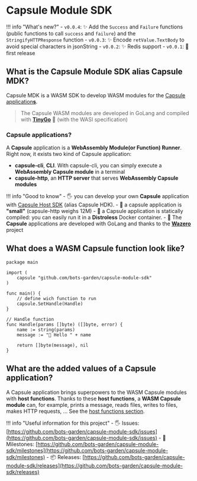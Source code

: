 # Capsule Module SDK

!!! info "What's new?"
    - `v0.0.4`: ✨ Add the `Success` and `Failure` functions (public functions to call `success` and `failure`) and the `StringifyHTTPResponse` function
    - `v0.0.3`: ✨ Encode `retValue.TextBody` to avoid special characters in jsonString
    - `v0.0.2`: ✨ Redis support
    - `v0.0.1`: 🎉 first release

## What is the Capsule Module SDK alias **Capsule MDK**?

Capsule MDK is a WASM SDK to develop WASM modules for the [Capsule application**s**](https://github.com/bots-garden/capsule).

> The Capsule WASM modules are developed in GoLang and compiled with **[TinyGo](https://tinygo.org/)** 💜 (with the WASI specification)

### Capsule applications?

A **Capsule** application is a **WebAssembly Module(or Function) Runner**. Right now, it exists two kind of Capsule application:

- **capsule-cli**, **CLI**. With capsule-cli, you can simply execute a **WebAssembly Capsule module** in a terminal
- **capsule-http**, an **HTTP server** that serves **WebAssembly Capsule modules**

!!! info "Good to know"
    - 🖐 you can develop your own **Capsule** application with [Capsule Host SDK](https://github.com/bots-garden/capsule-host-sdk) (alias Capsule HDK).
    - 🤗 a capsule application is **"small"** (capsule-http weighs 12M)
    - 🐳 a Capsule application is statically compiled: you can easily run it in a **Distroless** Docker container.
    - 💜 The **Capsule** applications are developed with GoLang and thanks to the **[Wazero](https://github.com/tetratelabs/wazero)** project

## What does a **WASM Capsule function** look like?

```golang
package main

import (
	capsule "github.com/bots-garden/capsule-module-sdk"
)

func main() {
    // define wich function to run
	capsule.SetHandle(Handle)
}

// Handle function
func Handle(params []byte) ([]byte, error) {
    name := string(params)
    message := "👋 Hello " + name
	
	return []byte(message), nil
}
```

## What are the **added values** of a Capsule application?

A Capsule application brings superpowers to the WASM Capsule modules with **host functions**. Thanks to these **host functions**, a **WASM Capsule module** can, for example, prints a message, reads files, writes to files, makes HTTP requests, ... See the [host functions section](host-functions.md).

!!! info "Useful information for this project"
    - 🖐 Issues: [https://github.com/bots-garden/capsule-module-sdk/issues](https://github.com/bots-garden/capsule-module-sdk/issues)
    - 🚧 Milestones: [https://github.com/bots-garden/capsule-module-sdk/milestones](https://github.com/bots-garden/capsule-module-sdk/milestones)
    - 📦 Releases: [https://github.com/bots-garden/capsule-module-sdk/releases](https://github.com/bots-garden/capsule-module-sdk/releases)

